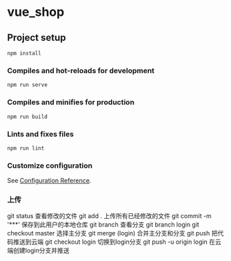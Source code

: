 # vue_shop

## Project setup
```
npm install
```

### Compiles and hot-reloads for development
```
npm run serve
```

### Compiles and minifies for production
```
npm run build
```

### Lints and fixes files
```
npm run lint
```

### Customize configuration
See [Configuration Reference](https://cli.vuejs.org/config/).


### 上传
git status 查看修改的文件
git add . 上传所有已经修改的文件
git commit -m '***'  保存到此用户的本地仓库
git branch 查看分支
git branch login
git checkout master 选择主分支
git merge (login) 合并主分支和分支
git push 把代码推送到云端
git checkout login 切换到login分支
git push -u origin login 在云端创建login分支并推送
